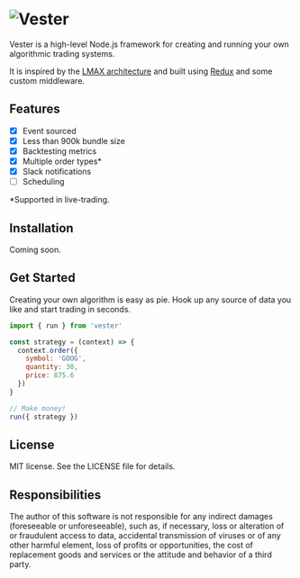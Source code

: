 # ![Vester](https://fhqvst.github.io/vester/assets/images/vester-splash.svg)

Vester is a high-level Node.js framework for creating and running your own algorithmic trading systems. 
  
It is inspired by the [LMAX architecture](https://martinfowler.com/articles/lmax.html) and built using [Redux](http://redux.js.org/) and some custom middleware.

## Features
- [x] Event sourced
- [x] Less than 900k bundle size
- [x] Backtesting metrics
- [x] Multiple order types*
- [x] Slack notifications
- [ ] Scheduling

\*Supported in live-trading.

## Installation
Coming soon.

## Get Started

Creating your own algorithm is easy as pie. Hook up any source of data you like and start trading in seconds.

```javascript
import { run } from 'vester'

const strategy = (context) => {
  context.order({
    symbol: 'GOOG',
    quantity: 30,
    price: 875.6
  })
}

// Make money!
run({ strategy })
```

## License

MIT license. See the LICENSE file for details.

## Responsibilities

The author of this software is not responsible for any indirect damages (foreseeable or unforeseeable), such as, if necessary, loss or alteration of or fraudulent access to data, accidental transmission of viruses or of any other harmful element, loss of profits or opportunities, the cost of replacement goods and services or the attitude and behavior of a third party.
